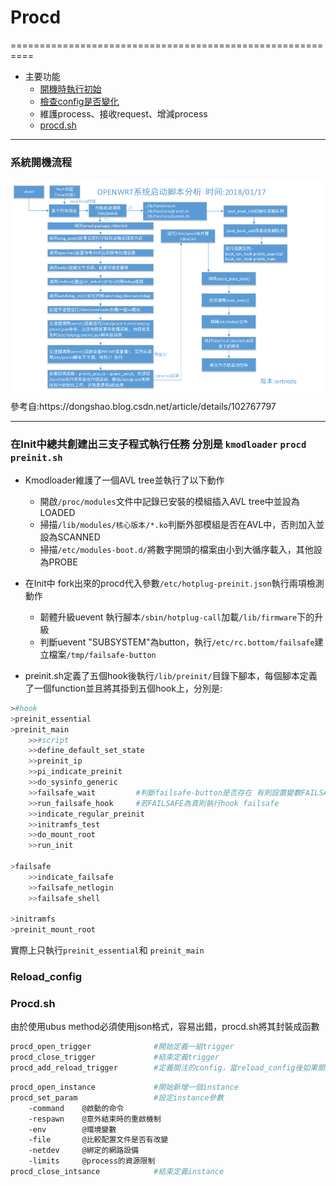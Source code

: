 # Procd
==========================================================


* 主要功能
  * [開機時執行初始](#init)
  * [檢查config是否變化](#reload_config)
  * 維護process、接收request、增減process
  * [procd.sh](#procd_sh)

----------------------------------------------------------------------------------------------
<h3 id="init">系統開機流程</h3>
<div align=center><img src="image/init-img.png" width="" height="" alt="init-proc"/></div>
		參考自:https://dongshao.blog.csdn.net/article/details/102767797

---------------------------------------------------------------------------------------------

### 在Init中總共創建出三支子程式執行任務 分別是 `kmodloader` `procd` `preinit.sh` 

* Kmodloader維護了一個AVL tree並執行了以下動作
  - 開啟`/proc/modules`文件中記錄已安裝的模組插入AVL tree中並設為LOADED
  - 掃描`/lib/modules/核心版本/*.ko`判斷外部模組是否在AVL中，否則加入並設為SCANNED
  - 掃描`/etc/modules-boot.d/`將數字開頭的檔案由小到大循序載入，其他設為PROBE

* 在Init中 fork出來的procd代入參數`/etc/hotplug-preinit.json`執行兩項檢測動作
  - 韌體升級uevent 執行腳本`/sbin/hotplug-call`加載`/lib/firmware`下的升級
  - 判斷uevent "SUBSYSTEM"為button，執行`/etc/rc.bottom/failsafe`建立檔案`/tmp/failsafe-button`

* preinit.sh定義了五個hook後執行`/lib/preinit/`目錄下腳本，每個腳本定義了一個function並且將其掛到五個hook上，分別是:
```bash
>#hook
>preinit_essential
>preinit_main
	>>#script
    >>define_default_set_state
    >>preinit_ip	
    >>pi_indicate_preinit
    >>do_sysinfo_generic
    >>failsafe_wait    		#判斷failsafe-button是否存在 有則設置變數FAILSAFE為真
    >>run_failsafe_hook    	#若FAILSAFE為真則執行hook failsafe
    >>indicate_regular_preinit
    >>initramfs_test
    >>do_mount_root
    >>run_init

>failsafe
    >>indicate_failsafe
    >>failsafe_netlogin
    >>failsafe_shell

>initramfs
>preinit_mount_root
```
實際上只執行`preinit_essential`和 `preinit_main`


<h3 id="reload_config">Reload_config</h3>



<h3 id="procd_sh">Procd.sh</h3>
由於使用ubus method必須使用json格式，容易出錯，procd.sh將其封裝成函數

```bash
procd_open_trigger				#開始定義一組trigger
procd_close_trigger				#結束定義trigger
procd_add_reload_trigger		#定義關注的config，當reload_config後如果關注的檔案被修改則觸發reload_service()
```

```bash
procd_open_instance				#開始新增一個instance
procd_set_param					#設定instance參數
	-command	@啟動的命令
	-respawn	@意外結束時的重啟機制
	-env		@環境變數
	-file		@比較配置文件是否有改變
	-netdev		@綁定的網路設備
	-limits		@process的資源限制
procd_close_intsance			#結束定義instance
```



